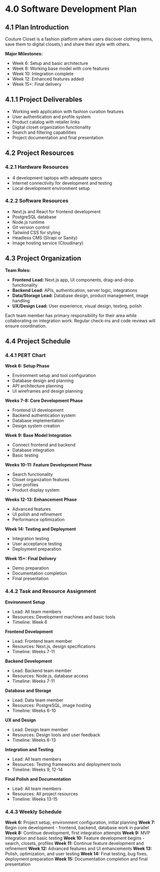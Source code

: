 # 4.0 Software Development Plan

## 4.1 Plan Introduction

Couture Closet is a fashion platform where users discover clothing items, save them to digital closets,\ and share their style with others. 


**Major Milestones:**
- Week 6: Setup and basic architecture
- Week 8: Working base model with core features  
- Week 10: Integration complete
- Week 12: Enhanced features added
- Week 15+: Final delivery

## 4.1.1 Project Deliverables

- Working web application with fashion curation features
- User authentication and profile system
- Product catalog with retailer links
- Digital closet organization functionality
- Search and filtering capabilities
- Project documentation and final presentation

## 4.2 Project Resources

### 4.2.1 Hardware Resources

- 4 development laptops with adequate specs
- Internet connectivity for development and testing
- Local development environment setup

### 4.2.2 Software Resources

- Next.js and React for frontend development
- PostgreSQL database
- Node.js runtime
- Git version control
- Tailwind CSS for styling
- Headless CMS (Strapi or Sanity)
- Image hosting service (Cloudinary)

## 4.3 Project Organization

**Team Roles:**
- **Frontend Lead:** Next.js app, UI components, drag-and-drop functionality
- **Backend Lead:** APIs, authentication, server logic, integrations  
- **Data/Storage Lead:** Database design, product management, image handling
- **UX/Design Lead:** User experience, visual design, testing, polish

Each team member has primary responsibility for their area while collaborating on integration work. Regular check-ins and code reviews will ensure coordination.

## 4.4 Project Schedule

### 4.4.1 PERT Chart

**Week 6: Setup Phase**
- Environment setup and tool configuration
- Database design and planning
- API architecture planning  
- UI wireframes and design planning

**Weeks 7-8: Core Development Phase**
- Frontend UI development
- Backend authentication system
- Database implementation
- Design system creation

**Week 9: Base Model Integration**
- Connect frontend and backend
- Database integration
- Basic testing

**Weeks 10-11: Feature Development Phase**
- Search functionality
- Closet organization features
- User profiles
- Product display system

**Weeks 12-13: Enhancement Phase**
- Advanced features
- UI polish and refinement
- Performance optimization

**Week 14: Testing and Deployment**
- Integration testing
- User acceptance testing
- Deployment preparation

**Week 15+: Final Delivery**
- Demo preparation
- Documentation completion
- Final presentation

### 4.4.2 Task and Resource Assignment

**Environment Setup**
- Lead: All team members
- Resources: Development machines and basic tools
- Timeline: Week 6

**Frontend Development** 
- Lead: Frontend team member
- Resources: Next.js, design specifications
- Timeline: Weeks 7-11

**Backend Development**
- Lead: Backend team member  
- Resources: Node.js, database access
- Timeline: Weeks 7-11

**Database and Storage**
- Lead: Data team member
- Resources: PostgreSQL, image hosting
- Timeline: Weeks 6-10

**UX and Design**
- Lead: Design team member
- Resources: Design tools and user feedback
- Timeline: Weeks 6-13

**Integration and Testing**
- Lead: All team members
- Resources: Testing frameworks and deployment tools
- Timeline: Weeks 9, 12-14

**Final Polish and Documentation**
- Lead: All team members
- Resources: All project resources
- Timeline: Weeks 13-15

### 4.4.3 Weekly Schedule

**Week 6:** Project setup, environment configuration, initial planning
**Week 7:** Begin core development - frontend, backend, database work in parallel  
**Week 8:** Continue development, first integration attempts
**Week 9:** MVP integration and basic testing
**Week 10:** Feature development begins - search, closets, profiles
**Week 11:** Continue feature development and refinement
**Week 12:** Advanced features and UI enhancements
**Week 13:** Polish, optimization, and user testing
**Week 14:** Final testing, bug fixes, deployment preparation
**Week 15:** Documentation completion and final presentation
